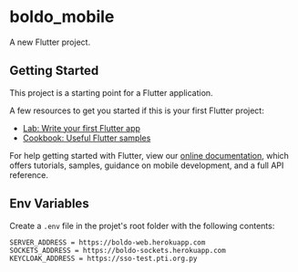 # boldo_mobile

A new Flutter project.

## Getting Started

This project is a starting point for a Flutter application.

A few resources to get you started if this is your first Flutter project:

- [Lab: Write your first Flutter app](https://flutter.dev/docs/get-started/codelab)
- [Cookbook: Useful Flutter samples](https://flutter.dev/docs/cookbook)

For help getting started with Flutter, view our
[online documentation](https://flutter.dev/docs), which offers tutorials,
samples, guidance on mobile development, and a full API reference.

## Env Variables

Create a `.env` file in the projet's root folder with the following contents:

```
SERVER_ADDRESS = https://boldo-web.herokuapp.com
SOCKETS_ADDRESS = https://boldo-sockets.herokuapp.com
KEYCLOAK_ADDRESS = https://sso-test.pti.org.py
```
